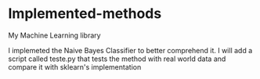 # Implemented-methods
My Machine Learning library

I implemeted the Naive Bayes Classifier to better comprehend it.
I will add a script called teste.py that tests the method with real 
world data and compare it with sklearn's implementation


